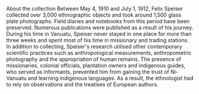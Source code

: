 About the collection 
Between May 4, 1910 and July 1, 1912, Felix Speiser collected over 3,000 ethnographic objects and took around 1,500 glass plate photographs. Field diaries and notebooks from this period have been preserved. Numerous publications were published as a result of his journey. During his time in Vanuatu, Speiser never stayed in one place for more than three weeks and spent most of his time in missionary and trading stations. In addition to collecting, Speiser's research utilised other contemporary scientific practices such as anthropological measurements, anthropometric photography and the appropriation of human remains. The presence of missionaries, colonial officials, plantation owners and indigenous guides, who served as informants, prevented him from gaining the trust of Ni-Vanuatu and learning indigenous languages. As a result, the ethnologist had to rely on observations and the treatises of European authors.

